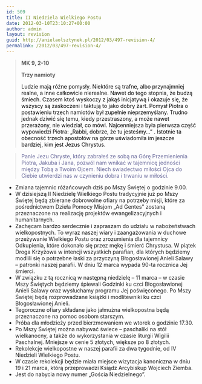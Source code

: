 ```yaml
---
id: 509
title: II Niedziela Wielkiego Postu
date: 2012-03-10T23:10:27+00:00
author: admin
layout: revision
guid: http://anielaolsztynek.pl/2012/03/497-revision-4/
permalink: /2012/03/497-revision-4/
---
```

> **MK 9, 2-10**
> 
> **Trzy namioty**
> 
> <span style="color: #000000;">Ludzie mają różne pomysły. Niektóre są trafne, albo przynajmniej realne, a inne całkowicie nierealne. Nawet do tego stopnia, że budzą śmiech. Czasem ktoś wyskoczy z jakąś inicjatywą i okazuje się, że wszyscy są zaskoczeni i taktują to jako dobry żart. Pomysł Piotra o postawieniu trzech namiotów był zupełnie nieprzemyślany. Trudno jednak dziwić się temu, kiedy przestraszony, a może nawet przerażony, nie wiedział, co mówi. Najcenniejsza była pierwsza część wypowiedzi Piotra: &#8222;Rabbi, dobrze, że tu jesteśmy&#8230;&#8221; . Istotnie ta obecność trzech apostołów na górze uświadomiła im jeszcze bardziej, kim jest Jezus Chrystus.</span>

> <span style="color: #666699;"><span style="color: #666699;">P</span>anie Jezu Chryste, który zabrałeś ze sobą na Górę Przemienienia Piotra, Jakuba i Jana, pozwól nam wnikać w tajemnicę jedności między Tobą a Twoim Ojcem. Niech świadectwo miłości Ojca do Ciebie utwierdzi nas w czynieniu dobra i trwaniu w miłości.</span>

  * Zmiana tajemnic różańcowych dziś po Mszy Świętej o godzinie 9.00.
  * W dzisiejszą II Niedzielę Wielkiego Postu tradycyjnie już po Mszy Świętej będą zbierane dobrowolne ofiary na potrzeby misji, które za pośrednictwem Dzieła Pomocy Misjom &#8222;Ad Gentes&#8221; zostaną przeznaczone na realizację projektów ewangelizacyjnych i humanitarnych.
  * Zachęcam bardzo serdecznie i zapraszam do udziału w nabożeństwach wielkopostnych. To wyraz naszej wiary i zaangażowania w duchowe przeżywanie Wielkiego Postu oraz zrozumienia dla tajemnicy Odkupienia, które dokonało się przez mękę i śmierć Chrystusa. W piątek Droga Krzyżowa w intencji wszystkich parafian, dla których będziemy modlili się o potrzebne łaski za przyczyną Błogosławionej Anieli Salawy &#8211; patronki naszej parafii. W dniu 12 marca wypada 90-ta rocznica Jej śmierci.
  * W związku z tą rocznicą w następną niedzielę &#8211; 11 marca &#8211; w czasie Mszy Świętych będziemy śpiewali Godzinki ku czci Błogosławionej Anieli Salawy oraz wysłuchamy programu Jej poświęconego. Po Mszy Świętej będą rozprowadzane książki i modlitewniki ku czci Błogosławionej Anieli.
  * Tegoroczne ofiary składane jako jałmużna wielkopostna będą przeznaczone na pomoc osobom starszym.
  * Próba dla młodzieży przed bierzmowaniem we wtorek o godzinie 17.30.
  * Po Mszy Świętej można nabywać świece &#8211; paschaliki na stół wielkanocny, a także do wykorzystania w czasie liturgii Wigilii Paschalnej. Mniejsze w cenie 5 złotych, większe po 8 złotych.
  * Rekolekcje wielkopostne w naszej parafii za dwa tygodnie, od IV Niedzieli Wielkiego Postu.
  * W czasie rekolekcji będzie miała miejsce wizytacja kanoniczna w dniu 19 i 21 marca, którą przeprowadzi Ksiądz Arcybiskup Wojciech Ziemba.
  * Jest do nabycia nowy numer &#8222;Gościa Niedzielnego&#8221;.

<span style="color: #666699;"><br /> </span>